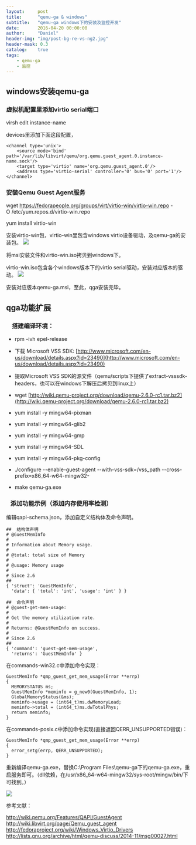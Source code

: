 ```yaml
---
layout:     post
title:      "qemu-ga & windows"
subtitle:   "qemu-ga windows下的安装及监控开发"
date:       2016-04-20 00:00:00
author:     "Daniel"
header-img: "img/post-bg-re-vs-ng2.jpg"
header-mask: 0.3
catalog:    true
tags:
    - qemu-ga
    - 监控
---
```


## windows安装qemu-ga

### 虚拟机配置里添加virtio serial端口

virsh edit instance-name

devices里添加下面这段配置，

	<channel type='unix'>
		<source mode='bind' path='/var/lib/libvirt/qemu/org.qemu.guest_agent.0.instance-name.sock'/>
		<target type='virtio' name='org.qemu.guest_agent.0'/>
		<address type='virtio-serial' controller='0' bus='0' port='1'/>
	</channel>

### 安装Qemu Guest Agent服务

wget https://fedorapeople.org/groups/virt/virtio-win/virtio-win.repo -O /etc/yum.repos.d/virtio-win.repo

yum install virtio-win

安装virtio-win包，virtio-win里包含windows virtio设备驱动，及qemu-ga的安装包。
![](http://danielfresh.github.io/img/virtio-iso.jpg)

将msi安装文件和virtio-win.iso拷贝到windows下。

virtio-win.iso包含各个windows版本下的virtio serial驱动，安装对应版本的驱动。
![](http://danielfresh.github.io/img/win-dev.jpg)

安装对应版本qemu-ga.msi，至此，qga安装完毕。



## qga功能扩展

###     搭建编译环境：

- rpm -ivh epel-release

- 下载 Microsoft VSS SDK: [http://www.microsoft.com/en-us/download/details.aspx?id=23490](http://www.microsoft.com/en-us/download/details.aspx?id=23490)

- 提取Microsoft VSS SDK的源文件（qemu/scripts下提供了extract-vsssdk-headers，也可以在windows下解压后拷贝到linux上）

- wget [http://wiki.qemu-project.org/download/qemu-2.6.0-rc1.tar.bz2](http://wiki.qemu-project.org/download/qemu-2.6.0-rc1.tar.bz2)

- yum install -y mingw64-pixman

- yum install -y mingw64-glib2

- yum install -y mingw64-gmp

- yum install -y mingw64-SDL

- yum install -y mingw64-pkg-config

- ./configure --enable-guest-agent --with-vss-sdk=/vss_path --cross-prefix=x86_64-w64-mingw32-

- make qemu-ga.exe

###    添加功能示例（添加内存使用率检测）    

编辑qapi-schema.json，添加自定义结构体及命令声明。

	##  结构体声明
	# @GuestMemInfo
	#
	# Information about Memory usage.
	#
	# @total: total size of Memory
	#
	# @usage: Memory usage
	#
	# Since 2.6
	##
	{ 'struct': 'GuestMemInfo',
	  'data': { 'total': 'int', 'usage': 'int' } }
	          
	##  命令声明
	# @guest-get-mem-usage:
	#
	# Get the memory utilization rate.
	#
	# Returns: @GuestMemInfo on success.
	#
	# Since 2.6
	##
	{ 'command': 'guest-get-mem-usage',
	  'returns': 'GuestMemInfo' }

在commands-win32.c中添加命令实现：

	GuestMemInfo *qmp_guest_get_mem_usage(Error **errp)
	{
	  MEMORYSTATUS ms;
	  GuestMemInfo *meminfo = g_new0(GuestMemInfo, 1);
	  GlobalMemoryStatus(&ms);
	  meminfo->usage = (int64_t)ms.dwMemoryLoad;
	  meminfo->total = (int64_t)ms.dwTotalPhys;
	  return meminfo;
	}

在commands-posix.c中添加命令实现(直接返回QERR_UNSUPPORTED错误)：

	GuestMemInfo *qmp_guest_get_mem_usage(Error **errp)
	{
	  error_setg(errp, QERR_UNSUPPORTED);
	}

重新编译qemu-ga.exe，替换C:\Program Files\qemu-ga下的qemu-ga.exe，重启服务即可。（dll依赖，在/usr/x86_64-w64-mingw32/sys-root/mingw/bin/下可找到。）

![](http://danielfresh.github.io/img/result.jpg)



参考文献：

http://wiki.qemu.org/Features/QAPI/GuestAgent
http://wiki.libvirt.org/page/Qemu_guest_agent
http://fedoraproject.org/wiki/Windows_Virtio_Drivers
http://lists.gnu.org/archive/html/qemu-discuss/2014-11/msg00027.html

